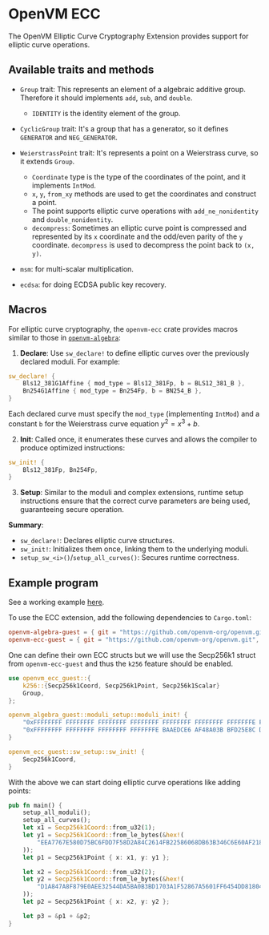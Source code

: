 # OpenVM ECC

The OpenVM Elliptic Curve Cryptography Extension provides support for elliptic curve operations.

## Available traits and methods

- `Group` trait:
    This represents an element of a algebraic additive group. Therefore it should implements `add`, `sub`, and `double`.
    - `IDENTITY` is the identity element of the group.

- `CyclicGroup` trait:
    It's a group that has a generator, so it defines `GENERATOR` and `NEG_GENERATOR`.

- `WeierstrassPoint` trait:
    It's represents a point on a Weierstrass curve, so it extends `Group`.
    - `Coordinate` type is the type of the coordinates of the point, and it implements `IntMod`.
    - `x`, `y`, `from_xy` methods are used to get the coordinates and construct a point.
    - The point supports elliptic curve operations with `add_ne_nonidentity` and `double_nonidentity`.
    - `decompress`: Sometimes an elliptic curve point is compressed and represented by its `x` coordinate and the odd/even parity of the `y` coordinate. `decompress` is used to decompress the point back to `(x, y)`.

- `msm`: for multi-scalar multiplication.

- `ecdsa`: for doing ECDSA public key recovery.

## Macros

For elliptic curve cryptography, the `openvm-ecc` crate provides macros similar to those in [`openvm-algebra`](./algebra.md):

1. **Declare**: Use `sw_declare!` to define elliptic curves over the previously declared moduli. For example:

```rust
sw_declare! {
    Bls12_381G1Affine { mod_type = Bls12_381Fp, b = BLS12_381_B },
    Bn254G1Affine { mod_type = Bn254Fp, b = BN254_B },
}
```

Each declared curve must specify the `mod_type` (implementing `IntMod`) and a constant `b` for the Weierstrass curve equation $y^2 = x^3 + b$.

2. **Init**: Called once, it enumerates these curves and allows the compiler to produce optimized instructions:

```rust
sw_init! {
    Bls12_381Fp, Bn254Fp,
}
```

3. **Setup**: Similar to the moduli and complex extensions, runtime setup instructions ensure that the correct curve parameters are being used, guaranteeing secure operation.

**Summary**:

- `sw_declare!`: Declares elliptic curve structures.
- `sw_init!`: Initializes them once, linking them to the underlying moduli.
- `setup_sw_<i>()`/`setup_all_curves()`: Secures runtime correctness.

## Example program

See a working example [here](https://github.com/openvm-org/openvm/blob/c19c9ac60b135bb0f38fc997df5eb149db8144b4/crates/toolchain/tests/programs/examples/ec.rs).

To use the ECC extension, add the following dependencies to `Cargo.toml`:

```toml
openvm-algebra-guest = { git = "https://github.com/openvm-org/openvm.git" }
openvm-ecc-guest = { git = "https://github.com/openvm-org/openvm.git", features = ["k256"] }
```

One can define their own ECC structs but we will use the Secp256k1 struct from `openvm-ecc-guest` and thus the `k256` feature should be enabled.

```rust
use openvm_ecc_guest::{
    k256::{Secp256k1Coord, Secp256k1Point, Secp256k1Scalar}
    Group,
};

openvm_algebra_guest::moduli_setup::moduli_init! {
    "0xFFFFFFFF FFFFFFFF FFFFFFFF FFFFFFFF FFFFFFFF FFFFFFFF FFFFFFFE FFFFFC2F",
    "0xFFFFFFFF FFFFFFFF FFFFFFFF FFFFFFFE BAAEDCE6 AF48A03B BFD25E8C D0364141"
}

openvm_ecc_guest::sw_setup::sw_init! {
    Secp256k1Coord,
}
```

With the above we can start doing elliptic curve operations like adding points:

```rust
pub fn main() {
    setup_all_moduli();
    setup_all_curves();
    let x1 = Secp256k1Coord::from_u32(1);
    let y1 = Secp256k1Coord::from_le_bytes(&hex!(
        "EEA7767E580D75BC6FDD7F58D2A84C2614FB22586068DB63B346C6E60AF21842"
    ));
    let p1 = Secp256k1Point { x: x1, y: y1 };

    let x2 = Secp256k1Coord::from_u32(2);
    let y2 = Secp256k1Coord::from_le_bytes(&hex!(
        "D1A847A8F879E0AEE32544DA5BA0B3BD1703A1F52867A5601FF6454DD8180499"
    ));
    let p2 = Secp256k1Point { x: x2, y: y2 };

    let p3 = &p1 + &p2;
}
```
